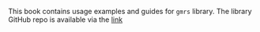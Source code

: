This book contains usage examples and guides for `gmrs` library.
The library GitHub repo is available via the [link](https://github.com/LuchnikovI/gmrs)